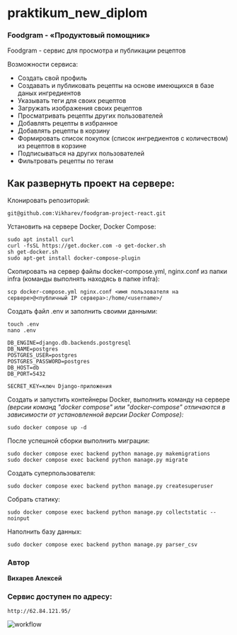 # praktikum_new_diplom

### Foodgram - «Продуктовый помощник»
Foodgram - сервис для просмотра и публикации рецептов

Возможности сервиса:
- Создать свой профиль
- Создавать и публиковать рецепты на основе имеющихся в базе даных ингредиентов
- Указывать теги для своих рецептов
- Загружать изображения своих рецептов
- Просматривать рецепты других пользователей
- Добавлять рецепты в избранное
- Добавлять рецепты в корзину
- Формировать список покупок (список ингредиентов с количеством) из рецептов в корзине
- Подписываться на других пользователей
- Фильтровать рецепты по тегам

## Как развернуть проект на сервере:

Клонировать репозиторий:
```
git@github.com:Vikharev/foodgram-project-react.git
```

Установить на сервере Docker, Docker Compose:

```
sudo apt install curl    
curl -fsSL https://get.docker.com -o get-docker.sh 
sh get-docker.sh                                   
sudo apt-get install docker-compose-plugin       
```

Скопировать на сервер файлы docker-compose.yml, nginx.conf из папки infra (команды выполнять находясь в папке infra):

```
scp docker-compose.yml nginx.conf <имя пользователя на сервере>@<публичный IP сервера>:/home/<username>/  
```

Создать файл .env и заполнить своими данными:
```
touch .env
nano .env
```
```
DB_ENGINE=django.db.backends.postgresql
DB_NAME=postgres
POSTGRES_USER=postgres
POSTGRES_PASSWORD=postgres
DB_HOST=db
DB_PORT=5432

SECRET_KEY=ключ Django-приложения
```

Создать и запустить контейнеры Docker, выполнить команду на сервере
*(версии команд "docker compose" или "docker-compose" отличаются в зависимости от установленной версии Docker Compose):*
```
sudo docker compose up -d
```

После успешной сборки выполнить миграции:
```
sudo docker compose exec backend python manage.py makemigrations
sudo docker compose exec backend python manage.py migrate
```

Создать суперпользователя:
```
sudo docker compose exec backend python manage.py createsuperuser
```

Собрать статику:
```
sudo docker compose exec backend python manage.py collectstatic --noinput
```

Наполнить базу данных:
```
sudo docker compose exec backend python manage.py parser_csv
```


### Автор

**Вихарев Алексей**

### Сервис доступен по адресу:
```
http://62.84.121.95/
```

![workflow](https://github.com/Vikharev/foodgram-project-react/actions/workflows/foodgram_workflow.yml/badge.svg)
